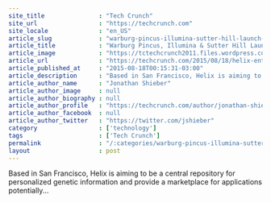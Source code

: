 ```yaml
---
site_title               : "Tech Crunch"
site_url                 : "https://techcrunch.com"
site_locale              : "en_US"
article_slug             : "warburg-pincus-illumina-sutter-hill-launch-new-genomics-co-helix-with-s100m"
article_title            : "Warburg Pincus, Illumina & Sutter Hill Launch New Genomics Co. Helix With $100M"
article_image            : "https://tctechcrunch2011.files.wordpress.com/2015/08/2559447601_05662cedd2_o.jpg?w=764&h=400&crop=1"
article_url              : "https://techcrunch.com/2015/08/18/helix-enters-clone-wars/"
article_published_at     : "2015-08-18T00:15:31-03:00"
article_description      : "Based in San Francisco, Helix is aiming to be a central repository for personalized genetic information and provide a marketplace for applications potentially..."
article_author_name      : "Jonathan Shieber"
article_author_image     : null
article_author_biography : null
article_author_profile   : "https://techcrunch.com/author/jonathan-shieber/"
article_author_facebook  : null
article_author_twitter   : "https://twitter.com/jshieber"
category                 : ['technology']
tags                     : ['Tech Crunch']
permalink                : "/:categories/warburg-pincus-illumina-sutter-hill-launch-new-genomics-co-helix-with-s100m/"
layout                   : post
---
```


Based in San Francisco, Helix is aiming to be a central repository for personalized genetic information and provide a marketplace for applications potentially...
